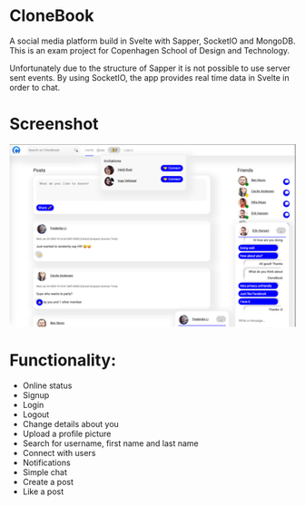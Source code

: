 # CloneBook

A social media platform build in Svelte with Sapper, SocketIO and MongoDB.
This is an exam project for Copenhagen School of Design and Technology.

Unfortunately due to the structure of Sapper it is not possible to use server sent events.
By using SocketIO, the app provides real time data in Svelte in order to chat. 


# Screenshot
![Screenshot](screenshot.png)

# Functionality:  
- Online status 
- Signup
- Login
- Logout
- Change details about you
- Upload a profile picture
- Search for username, first name and last name
- Connect with users
- Notifications
- Simple chat
- Create a post
- Like a post
